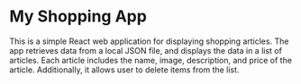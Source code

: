# My Shopping App
This is a simple React web application for displaying shopping articles. The app retrieves data from a local JSON file, and displays the data in a list of articles. Each article includes the name, image, description, and price of the article. Additionally, it allows user to delete items from the list.
